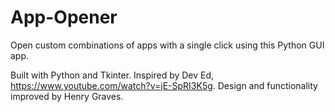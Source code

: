 # App-Opener
Open custom combinations of apps with a single click using this Python GUI app.

Built with Python and Tkinter.
Inspired by Dev Ed, https://www.youtube.com/watch?v=jE-SpRI3K5g.
Design and functionality improved by Henry Graves.
